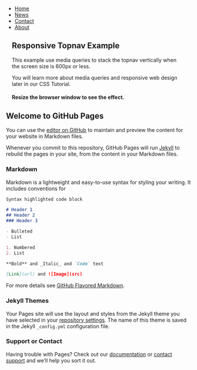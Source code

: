<!DOCTYPE html>
<html>
<head>
<meta name="viewport" content="width=device-width, initial-scale=1.0">
<style>
body {margin: 0;}

ul.topnav {
    list-style-type: none;
    margin: 0;
    padding: 0;
    overflow: hidden;
    background-color: #333;
}

ul.topnav li {float: left;}

ul.topnav li a {
    display: block;
    color: white;
    text-align: center;
    padding: 14px 16px;
    text-decoration: none;
}

ul.topnav li a:hover:not(.active) {background-color: #111;}

ul.topnav li a.active {background-color: #4CAF50;}

ul.topnav li.right {float: right;}

@media screen and (max-width: 600px){
    ul.topnav li.right, 
    ul.topnav li {float: none;}
}
</style>
</head>
<body>

<ul class="topnav">
  <li><a class="active" href="#home">Home</a></li>
  <li><a href="#news">News</a></li>
  <li><a href="#contact">Contact</a></li>
  <li class="right"><a href="#about">About</a></li>
</ul>

<div style="padding:0 16px;">
  <h2>Responsive Topnav Example</h2>
  <p>This example use media queries to stack the topnav vertically when the screen size is 600px or less.</p>
  <p>You will learn more about media queries and responsive web design later in our CSS Tutorial.</p>
  <h4>Resize the browser window to see the effect.</h4>
</div>

</body>
</html>

## Welcome to GitHub Pages


You can use the [editor on GitHub](https://github.com/alwayselogistics/alwayselogistics.github.io/edit/master/index.md) to maintain and preview the content for your website in Markdown files.

Whenever you commit to this repository, GitHub Pages will run [Jekyll](https://jekyllrb.com/) to rebuild the pages in your site, from the content in your Markdown files.

### Markdown

Markdown is a lightweight and easy-to-use syntax for styling your writing. It includes conventions for

```markdown
Syntax highlighted code block

# Header 1
## Header 2
### Header 3

- Bulleted
- List

1. Numbered
2. List

**Bold** and _Italic_ and `Code` text

[Link](url) and ![Image](src)
```

For more details see [GitHub Flavored Markdown](https://guides.github.com/features/mastering-markdown/).

### Jekyll Themes

Your Pages site will use the layout and styles from the Jekyll theme you have selected in your [repository settings](https://github.com/alwayselogistics/alwayselogistics.github.io/settings). The name of this theme is saved in the Jekyll `_config.yml` configuration file.

### Support or Contact

Having trouble with Pages? Check out our [documentation](https://help.github.com/categories/github-pages-basics/) or [contact support](https://github.com/contact) and we’ll help you sort it out.

